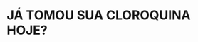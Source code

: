 <html lang="en">
<head>
    <meta charset="UTF-8">
</head>
<body>
<h1>JÁ TOMOU SUA CLOROQUINA HOJE?</h1>
</body>
</html>